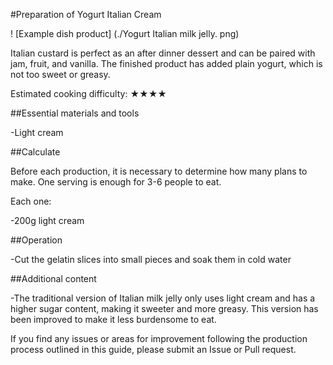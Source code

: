 #Preparation of Yogurt Italian Cream

! [Example dish product] (./Yogurt Italian milk jelly. png)

Italian custard is perfect as an after dinner dessert and can be paired with jam, fruit, and vanilla. The finished product has added plain yogurt, which is not too sweet or greasy.

Estimated cooking difficulty: ★★★★

##Essential materials and tools

-Light cream

##Calculate

Before each production, it is necessary to determine how many plans to make. One serving is enough for 3-6 people to eat.

Each one:

-200g light cream

##Operation

-Cut the gelatin slices into small pieces and soak them in cold water

##Additional content

-The traditional version of Italian milk jelly only uses light cream and has a higher sugar content, making it sweeter and more greasy. This version has been improved to make it less burdensome to eat.

If you find any issues or areas for improvement following the production process outlined in this guide, please submit an Issue or Pull request.